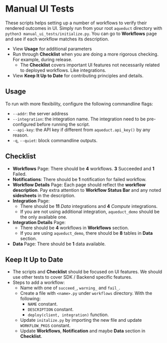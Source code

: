 # Manual UI Tests
These scripts helps setting up a number of workflows to verify their rendered outcomes in UI.
Simply run from your root `aqueduct` directory with `python3 manual_ui_tests/initialize.py`. You can go to **Workflows** page and see if each workflow matches its description.

* View **Usage** for additional parameters
* Run through **Checklist** when you are doing a more rigorous checking. For example, during release.
    * The **Checklist** covers important UI features not necessarily related to deployed workflows. Like integrations.
* View **Keep It Up to Date** for contributing principles and details.

## Usage
To run with more flexibility, configure the following commandline flags:
* `--addr`: the server address
* `--integration`: the integration name. The integration need to be pre-configured before running the script.
* `--api-key`: the API key if different from `aqueduct.api_key()` by any reason.
* `-q`, `--quiet`: block commandline outputs.

## Checklist
* **Workflows** Page: There should be **4** workflows. **3** Succeeded and **1** Failed.
* **Notifications**: There should be **1** notification for failed workflow.
* **Workflow Details** Page: Each page should reflect the **workflow description**. Pay extra attention to **Workflow Status Bar** and any noted **sidesheets** in the description.
* **Integration** Page:
    * There should be **11** *Data* integrations and **4** *Compute* integrations.
    * If you are not using additional integration, `aqueduct_demo` should be the only available one.
* **Integration Details** Page:
    * There should be **4** workflows in **Workflows** section.
    * If you are using `aqueduct_demo`, there should be **8** tables in **Data** section.
* **Data** Page: There should be **1** data available.

## Keep It Up to Date
* The scripts and **Checklist** should be focused on UI features. We should use other tests to cover SDK / Backend specific features.
* Steps to add a workflow:
    * Name with one of `succeed_`, `warning_` and `fail_`.
    * Create a file with `<name>.py` under `workflows` directory. With the following:
        * `NAME` constant.
        * `DESCRIPTION` constant.
        * `deploy(client, integration)` function.
    * Update `initalize.py` by importing the new file and update `WORKFLOW_PKGS` constant.
    * Update **Workflows**, **Notification** and maybe **Data** section in **Checklist**.